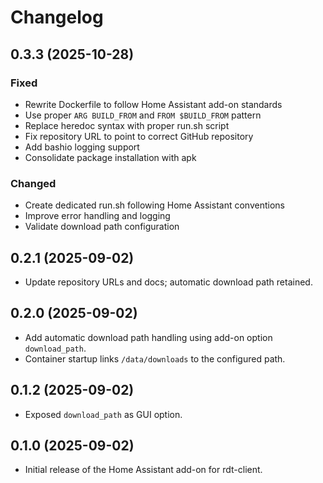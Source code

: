 # Changelog

## 0.3.3 (2025-10-28)
### Fixed
- Rewrite Dockerfile to follow Home Assistant add-on standards
- Use proper `ARG BUILD_FROM` and `FROM $BUILD_FROM` pattern
- Replace heredoc syntax with proper run.sh script
- Fix repository URL to point to correct GitHub repository
- Add bashio logging support
- Consolidate package installation with apk

### Changed
- Create dedicated run.sh following Home Assistant conventions
- Improve error handling and logging
- Validate download path configuration

## 0.2.1 (2025-09-02)
- Update repository URLs and docs; automatic download path retained.

## 0.2.0 (2025-09-02)
- Add automatic download path handling using add-on option `download_path`.
- Container startup links `/data/downloads` to the configured path.

## 0.1.2 (2025-09-02)
- Exposed `download_path` as GUI option.

## 0.1.0 (2025-09-02)
- Initial release of the Home Assistant add-on for rdt-client.
